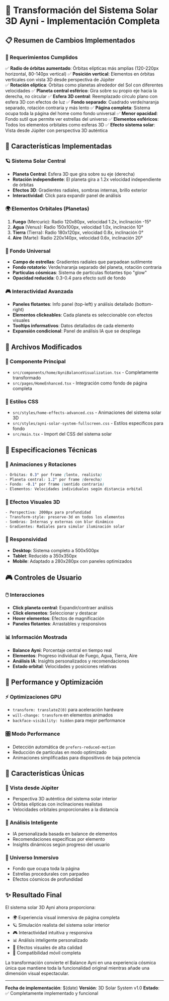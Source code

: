 # 🌌 Transformación del Sistema Solar 3D Ayni - Implementación Completa

## 📋 Resumen de Cambios Implementados

### 🎯 Requerimientos Cumplidos

✅ **Radio de órbitas aumentado**: Órbitas elípticas más amplias (120-220px horizontal, 80-140px vertical)
✅ **Posición vertical**: Elementos en órbitas verticales con vista 3D desde perspectiva de Júpiter  
✅ **Rotación elíptica**: Órbitas como planetas alrededor del Sol con diferentes velocidades
✅ **Planeta central esférico**: Gira sobre su propio eje hacia la derecha, no circular
✅ **Esfera 3D central**: Reemplazado círculo plano con esfera 3D con efectos de luz
✅ **Fondo separado**: Cuadrado verde/naranja separado, rotación contraria y más lento
✅ **Página completa**: Sistema ocupa toda la página del home como fondo universal
✅ **Menor opacidad**: Fondo sutil que permite ver estrellas del universo
✅ **Elementos esféricos**: Todos los elementos orbitales como esferas 3D
✅ **Efecto sistema solar**: Vista desde Júpiter con perspectiva 3D auténtica

## 🚀 Características Implementadas

### 🪐 Sistema Solar Central

- **Planeta Central**: Esfera 3D que gira sobre su eje (derecha)
- **Rotación independiente**: El planeta gira a 1.2x velocidad independiente de órbitas
- **Efectos 3D**: Gradientes radiales, sombras internas, brillo exterior
- **Interactividad**: Click para expandir panel de análisis

### 🌍 Elementos Orbitales (Planetas)

1. **Fuego** (Mercurio): Radio 120x80px, velocidad 1.2x, inclinación -15°
2. **Agua** (Venus): Radio 150x100px, velocidad 1.0x, inclinación 10°
3. **Tierra** (Tierra): Radio 180x120px, velocidad 0.8x, inclinación 0°
4. **Aire** (Marte): Radio 220x140px, velocidad 0.6x, inclinación 20°

### 🌌 Fondo Universal

- **Campo de estrellas**: Gradientes radiales que parpadean sutilmente
- **Fondo rotatorio**: Verde/naranja separado del planeta, rotación contraria
- **Partículas cósmicas**: Sistema de partículas flotantes tipo "glow"
- **Opacidad reducida**: 0.3-0.4 para efecto sutil de fondo

### 🎮 Interactividad Avanzada

- **Paneles flotantes**: Info panel (top-left) y análisis detallado (bottom-right)
- **Elementos clickeables**: Cada planeta es seleccionable con efectos visuales
- **Tooltips informativos**: Datos detallados de cada elemento
- **Expansión condicional**: Panel de análisis IA que se despliega

## 📁 Archivos Modificados

### 🔧 Componente Principal

- `src/components/home/AyniBalanceVisualization.tsx` - Completamente transformado
- `src/pages/HomeEnhanced.tsx` - Integración como fondo de página completa

### 🎨 Estilos CSS

- `src/styles/home-effects-advanced.css` - Animaciones del sistema solar 3D
- `src/styles/ayni-solar-system-fullscreen.css` - Estilos específicos para fondo
- `src/main.tsx` - Import del CSS del sistema solar

## 🎯 Especificaciones Técnicas

### 🌟 Animaciones y Rotaciones

```css
- Órbitas: 0.3° por frame (lento, realista)
- Planeta central: 1.2° por frame (derecha)
- Fondo: -0.1° por frame (sentido contrario)
- Elementos: Velocidades individuales según distancia orbital
```

### 🎨 Efectos Visuales 3D

```css
- Perspectiva: 2000px para profundidad
- Transform-style: preserve-3d en todos los elementos
- Sombras: Internas y externas con blur dinámico
- Gradientes: Radiales para simular iluminación solar
```

### 📱 Responsividad

- **Desktop**: Sistema completo a 500x500px
- **Tablet**: Reducido a 350x350px
- **Mobile**: Adaptado a 280x280px con paneles optimizados

## 🎮 Controles de Usuario

### 🖱️ Interacciones

- **Click planeta central**: Expandir/contraer análisis
- **Click elementos**: Seleccionar y destacar
- **Hover elementos**: Efectos de magnificación
- **Paneles flotantes**: Arrastables y responsivos

### 📊 Información Mostrada

- **Balance Ayni**: Porcentaje central en tiempo real
- **Elementos**: Progreso individual de Fuego, Agua, Tierra, Aire
- **Análisis IA**: Insights personalizados y recomendaciones
- **Estado orbital**: Velocidades y posiciones relativas

## 🚀 Performance y Optimización

### ⚡ Optimizaciones GPU

- `transform: translateZ(0)` para aceleración hardware
- `will-change: transform` en elementos animados
- `backface-visibility: hidden` para mejor performance

### 🎛️ Modo Performance

- Detección automática de `prefers-reduced-motion`
- Reducción de partículas en modo optimizado
- Animaciones simplificadas para dispositivos de baja potencia

## 🌟 Características Únicas

### 🎯 Vista desde Júpiter

- Perspectiva 3D auténtica del sistema solar interior
- Órbitas elípticas con inclinaciones realistas
- Velocidades orbitales proporcionales a la distancia

### 🔮 Análisis Inteligente

- IA personalizada basada en balance de elementos
- Recomendaciones específicas por elemento
- Insights dinámicos según progreso del usuario

### 🌌 Universo Inmersivo

- Fondo que ocupa toda la página
- Estrellas procedurales con parpadeo
- Efectos cósmicos de profundidad

## ✨ Resultado Final

El sistema solar 3D Ayni ahora proporciona:

- 🌍 Experiencia visual inmersiva de página completa
- 🪐 Simulación realista del sistema solar interior
- 🎮 Interactividad intuitiva y responsiva
- 📊 Análisis inteligente personalizado
- 🎨 Efectos visuales de alta calidad
- 📱 Compatibilidad móvil completa

La transformación convierte el Balance Ayni en una experiencia cósmica única que mantiene toda la funcionalidad original mientras añade una dimensión visual espectacular.

---

**Fecha de implementación**: $(date)
**Versión**: 3D Solar System v1.0
**Estado**: ✅ Completamente implementado y funcional
